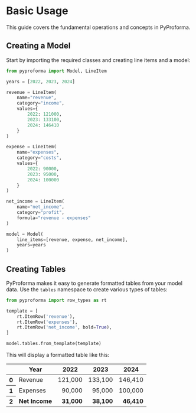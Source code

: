 # Basic Usage

This guide covers the fundamental operations and concepts in PyProforma.

## Creating a Model

Start by importing the required classes and creating line items and a model:

```python
from pyproforma import Model, LineItem

years = [2022, 2023, 2024]

revenue = LineItem(
    name="revenue",
    category="income",
    values={
        2022: 121000, 
        2023: 133100,
        2024: 146410
    }
)

expense = LineItem(
    name="expenses", 
    category="costs",
    values={
        2022: 90000,
        2023: 95000, 
        2024: 100000
    }
)

net_income = LineItem(
    name="net_income",
    category="profit", 
    formula="revenue - expenses"
)

model = Model(
    line_items=[revenue, expense, net_income],
    years=years
)
```

## Creating Tables

PyProforma makes it easy to generate formatted tables from your model data. Use the `tables` namespace to create various types of tables:

```python
from pyproforma import row_types as rt

template = [
    rt.ItemRow('revenue'),    
    rt.ItemRow('expenses'),
    rt.ItemRow('net_income', bold=True),
]

model.tables.from_template(template)
```

This will display a formatted table like this:

<style type="text/css">
#T_ad88c_row0_col0, #T_ad88c_row1_col0 {
  text-align: left;
}
#T_ad88c_row0_col1, #T_ad88c_row0_col2, #T_ad88c_row0_col3, #T_ad88c_row1_col1, #T_ad88c_row1_col2, #T_ad88c_row1_col3 {
  text-align: right;
}
#T_ad88c_row2_col0 {
  font-weight: bold;
  text-align: left;
}
#T_ad88c_row2_col1, #T_ad88c_row2_col2, #T_ad88c_row2_col3 {
  font-weight: bold;
  text-align: right;
}
</style>
<table id="T_ad88c">
  <thead>
    <tr>
      <th class="blank level0" >&nbsp;</th>
      <th id="T_ad88c_level0_col0" class="col_heading level0 col0" >Year</th>
      <th id="T_ad88c_level0_col1" class="col_heading level0 col1" >2022</th>
      <th id="T_ad88c_level0_col2" class="col_heading level0 col2" >2023</th>
      <th id="T_ad88c_level0_col3" class="col_heading level0 col3" >2024</th>
    </tr>
  </thead>
  <tbody>
    <tr>
      <th id="T_ad88c_level0_row0" class="row_heading level0 row0" >0</th>
      <td id="T_ad88c_row0_col0" class="data row0 col0" >Revenue</td>
      <td id="T_ad88c_row0_col1" class="data row0 col1" >121,000</td>
      <td id="T_ad88c_row0_col2" class="data row0 col2" >133,100</td>
      <td id="T_ad88c_row0_col3" class="data row0 col3" >146,410</td>
    </tr>
    <tr>
      <th id="T_ad88c_level0_row1" class="row_heading level0 row1" >1</th>
      <td id="T_ad88c_row1_col0" class="data row1 col0" >Expenses</td>
      <td id="T_ad88c_row1_col1" class="data row1 col1" >90,000</td>
      <td id="T_ad88c_row1_col2" class="data row1 col2" >95,000</td>
      <td id="T_ad88c_row1_col3" class="data row1 col3" >100,000</td>
    </tr>
    <tr>
      <th id="T_ad88c_level0_row2" class="row_heading level0 row2" >2</th>
      <td id="T_ad88c_row2_col0" class="data row2 col0" >Net Income</td>
      <td id="T_ad88c_row2_col1" class="data row2 col1" >31,000</td>
      <td id="T_ad88c_row2_col2" class="data row2 col2" >38,100</td>
      <td id="T_ad88c_row2_col3" class="data row2 col3" >46,410</td>
    </tr>
  </tbody>
</table>
